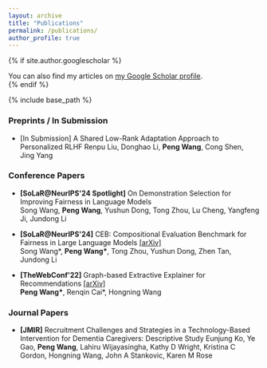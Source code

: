 ```yaml
---
layout: archive
title: "Publications"
permalink: /publications/
author_profile: true
---
```


{% if site.author.googlescholar %}
  <div class="wordwrap">You can also find my articles on <a href="{{site.author.googlescholar}}">my Google Scholar profile</a>.</div>
{% endif %}

{% include base_path %}

<!-- New style rendering if publication categories are defined -->
<!-- {% if site.publication_category %}
  {% for category in site.publication_category  %}
    {% assign title_shown = false %}
    {% for post in site.publications reversed %}
      {% if post.category != category[0] %}
        {% continue %}
      {% endif %}
      {% unless title_shown %}
        <h2>{{ category[1].title }}</h2><hr />
        {% assign title_shown = true %}
      {% endunless %}
      {% include archive-single.html %}
    {% endfor %}
  {% endfor %}
{% else %}
  {% for post in site.publications reversed %}
    {% include archive-single.html %}
  {% endfor %}
{% endif %} -->

### Preprints / In Submission
- [In Submission] A Shared Low-Rank Adaptation Approach to Personalized RLHF
  Renpu Liu, Donghao Li, **Peng Wang**, Cong Shen, Jing Yang

### Conference Papers
- **[SoLaR@NeurIPS'24 Spotlight]** On Demonstration Selection for Improving Fairness in Language Models  
  Song Wang, **Peng Wang**, Yushun Dong, Tong Zhou, Lu Cheng, Yangfeng Ji, Jundong Li

- **[SoLaR@NeurIPS'24]** CEB: Compositional Evaluation Benchmark for Fairness in Large Language Models [[arXiv]](https://arxiv.org/abs/2407.02408)  
  Song Wang\*, **Peng Wang\***, Tong Zhou, Yushun Dong, Zhen Tan, Jundong Li 

- **[TheWebConf'22]** Graph-based Extractive Explainer for Recommendations [[arXiv]](https://arxiv.org/abs/2202.09730)  
  **Peng Wang\***, Renqin Cai\*, Hongning Wang

### Journal Papers
- **[JMIR]** Recruitment Challenges and Strategies in a Technology-Based Intervention for Dementia Caregivers: Descriptive Study
  Eunjung Ko, Ye Gao, **Peng Wang**, Lahiru Wijayasingha, Kathy D Wright, Kristina C Gordon, Hongning Wang, John A Stankovic, Karen M Rose



